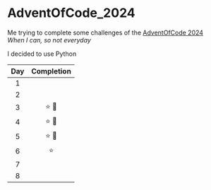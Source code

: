 # AdventOfCode_2024
Me trying to complete some challenges of the [AdventOfCode 2024](https://adventofcode.com) \
*When I can, so not everyday* 

I decided to use Python

| Day | Completion |
| :-: | :-: |
| 1 | |
| 2 | |
| 3 | ⭐ 🌟 |
| 4 | ⭐ 🌟 |
| 5 | ⭐ 🌟 |
| 6 | ⭐ |
| 7 | |
| 8 | |
